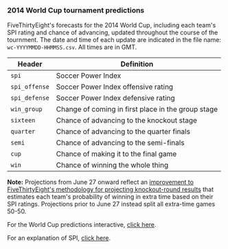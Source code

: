 ### 2014 World Cup tournament predictions

FiveThirtyEight's forecasts for the 2014 World Cup, including each team's SPI rating and chance of advancing, updated throughout the course of the tournment. The date and time of each update are indicated in the file name: `wc-YYYYMMDD-HHMMSS.csv`. All times are in GMT.

Header | Definition
---|---------
`spi` | Soccer Power Index
`spi_offense` | Soccer Power Index offensive rating
`spi_defense` | Soccer Power Index defensive rating
`win_group` | Change of coming in first place in the group stage
`sixteen` | Chance of advancing to the knockout stage
`quarter` | Chance of advancing to the quarter finals
`semi` | Chance of advancing to the semi-finals
`cup` | Chance of making it to the final game
`win` | Chance of winning the whole thing

__Note:__ Projections from June 27 onward reflect an [improvement to FiveThirtyEight's methodology for projecting knockout-round results](http://fivethirtyeight.com/datalab/extra-time-isnt-a-crapshoot-in-the-knockout-round-but-penalties-are/) that estimates each team's probability of winning in extra time based on their SPI ratings. Projections prior to June 27 instead split all extra-time games 50-50.

For the World Cup predictions interactive, [click here](http://fivethirtyeight.com/interactives/world-cup/).

For an explanation of SPI, [click here](http://fivethirtyeight.com/features/its-brazils-world-cup-to-lose/).